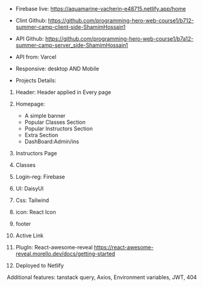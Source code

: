
* Firebase live: https://aquamarine-vacherin-e48715.netlify.app/home
* Clint Github: https://github.com/programming-hero-web-course1/b712-summer-camp-client-side-ShamimHossain1

* API Github: https://github.com/programming-hero-web-course1/b7a12-summer-camp-server_side-ShamimHossain1
* API from: Varcel 
* Responsive: desktop AND Mobile
* Projects Details:
1. Header: Header applied in Every page
2. Homepage:
   * A simple banner
   * Popular Classes Section
   * Popular Instructors Section
   * Extra Section
   * DashBoard:Admin/ins
    
3. Instructors Page
4. Classes
5. Login-reg: Firebase
6. UI: DaisyUI
7. Css: Tailwind
8. icon: React Icon
9. footer
10. Active Link
11. PlugIn: React-awesome-reveal
https://react-awesome-reveal.morello.dev/docs/getting-started
12. Deployed to Netlify

Additional features: 
tanstack query, Axios, Environment variables, JWT, 404
